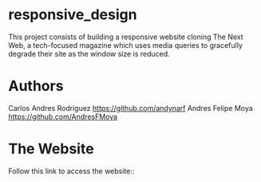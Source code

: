 # responsive_design
This project consists of building a responsive website cloning The Next Web, a tech-focused magazine which uses media queries to gracefully degrade their site as the window size is reduced.

# Authors
Carlos Andres Rodriguez https://github.com/andynarf Andres Felipe Moya https://github.com/AndresFMoya

# The Website
Follow this link to access the website::